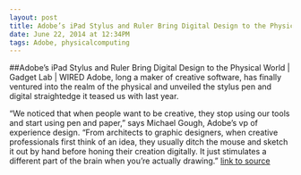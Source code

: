 ```yaml
---
layout: post
title: Adobe’s iPad Stylus and Ruler Bring Digital Design to the Physical World | Gadget Lab | WIRED
date: June 22, 2014 at 12:34PM
tags: Adobe, physicalcomputing
---
```

##Adobe’s iPad Stylus and Ruler Bring Digital Design to the Physical World | Gadget Lab | WIRED
Adobe, long a maker of creative software, has finally ventured into the realm of the physical and unveiled the stylus pen and digital straightedge it teased us with last year.

“We noticed that when people want to be creative, they stop using our tools and start using pen and paper,” says Michael Gough, Adobe’s vp of experience design. “From architects to graphic designers, when creative professionals first think of an idea, they usually ditch the mouse and sketch it out by hand before honing their creation digitally. It just stimulates a different part of the brain when you’re actually drawing.”
[link to source](http://ift.tt/1ilbnyT) 
